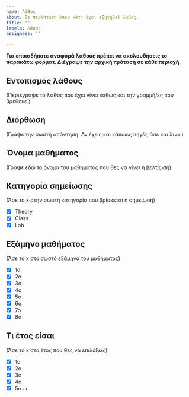 ```yaml
---
name: Λάθος
about: Σε περίπτωση όπου κάτι έχει εξηγηθεί λάθος.
title: ''
labels: Λάθος
assignees: ''

---
```


**Για οποιαδήποτε αναφορά λάθους πρέπει να ακολουθήσεις το παρακάτω φορματ. Διέγραψε την αρχική πρόταση σε κάθε περιοχή.**
 
## Εντοπισμός λάθους

(Περιέγραψε το λάθος που έχει γίνει καθώς και την γραμμή/ες που βρέθηκε.)

## Διόρθωση

(Γράψε την σωστή απάντηση. Αν έχεις και κάποιες πηγές άσε και λινκ.)

##  Όνομα μαθήματος

(Γράψε εδώ το όνομα του μαθήματος που θες να γίνει η βελτίωση)

##  Κατηγορία σημείωσης
(Άσε το x στην σωστή κατηγορία που βρίσκεται η σημείωση)

- [x] Theory
- [x] Class
- [x] Lab

## Εξάμηνο μαθήματος

(Άσε το x στο σωστό εξάμηνο του μαθήματος)

- [x] 1ο
- [x] 2ο
- [x] 3ο
- [x] 4ο
- [x] 5ο
- [x] 6ο
- [x] 7ο
- [x] 8ο

## Τι έτος είσαι

(Άσε το x στο έτος που θες να επιλέξεις)

- [x] 1ο
- [x] 2ο
- [x] 3ο
- [x] 4ο
- [x] 5ο++
